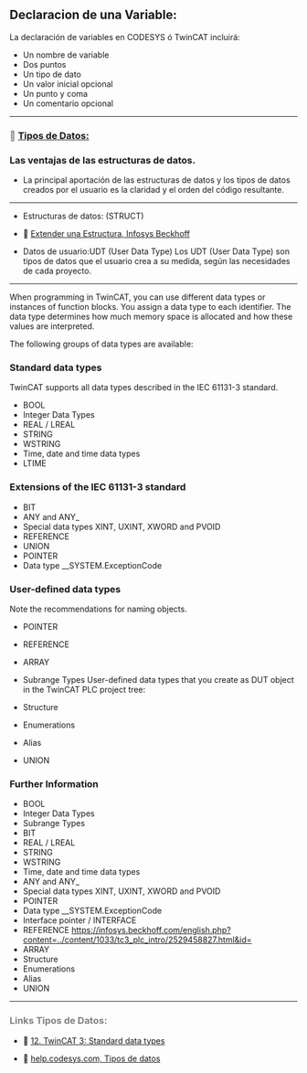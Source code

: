 ## Declaracion de una Variable:

La declaración de variables en CODESYS ó TwinCAT incluirá:
- Un nombre de variable
- Dos puntos
- Un tipo de dato
- Un valor inicial opcional
- Un punto y coma
- Un comentario opcional
***
### <span style="color:grey">🔗 [Tipos de Datos:](https://infosys.beckhoff.com/content/1033/tc3_plc_intro/2529388939.html?id=3451082169760117126)</span>

### Las ventajas de las estructuras de datos.
- La principal aportación de las estructuras de datos y los tipos de datos 
creados por el usuario es la claridad y el orden del código resultante.

***

- Estructuras de datos: (STRUCT)

- 🔗 [Extender una Estructura, Infosys Beckhoff](https://infosys.beckhoff.com/content/1033/tc3_plc_intro/3468091787.html?id=592001323464924565)

- Datos de usuario:UDT (User Data Type)
Los UDT (User Data Type) son tipos de datos que el usuario crea a su medida, 
según las necesidades de cada proyecto.

***
When programming in TwinCAT, you can use different data types or instances of function blocks. You assign a data type to each identifier. The data type determines how much memory space is allocated and how these values are interpreted.

The following groups of data types are available:

### Standard data types
TwinCAT supports all data types described in the IEC 61131-3 standard.

- BOOL
- Integer Data Types
- REAL / LREAL
- STRING
- WSTRING
- Time, date and time data types
- LTIME
### Extensions of the IEC 61131-3 standard
- BIT
- ANY and ANY_<type>
- Special data types XINT, UXINT, XWORD and PVOID
- REFERENCE
- UNION
- POINTER
- Data type __SYSTEM.ExceptionCode
### User-defined data types
	
Note the recommendations for naming objects.

- POINTER
- REFERENCE
- ARRAY
- Subrange Types
User-defined data types that you create as DUT object in the TwinCAT PLC project tree:

- Structure
- Enumerations
- Alias
- UNION

### Further Information
- BOOL
- Integer Data Types
- Subrange Types
- BIT
- REAL / LREAL
- STRING
- WSTRING
- Time, date and time data types
- ANY and ANY_<type>
- Special data types XINT, UXINT, XWORD and PVOID
- POINTER
- Data type __SYSTEM.ExceptionCode
- Interface pointer / INTERFACE
- REFERENCE
https://infosys.beckhoff.com/english.php?content=../content/1033/tc3_plc_intro/2529458827.html&id=
- ARRAY
- Structure
- Enumerations
- Alias
- UNION

***
### <span style="color:grey">Links Tipos de Datos:</span>
- 🔗 [12. TwinCAT 3: Standard data types](https://www.youtube.com/watch?v=qh2cC6eOhKw)

- 🔗 [help.codesys.com, Tipos de datos](https://help.codesys.com/api-content/2/codesys/3.5.14.0/en/_cds_struct_reference_datatypes/#c2bdb4ccec0a8640e0157fbed-id-b8c8a0ca2bdb4ccdc0a8640e00e8ce32)


